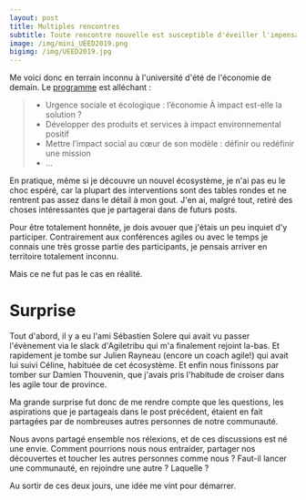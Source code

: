 ```yaml
---
layout: post
title: Multiples rencontres
subtitle: Toute rencontre nouvelle est susceptible d'éveiller l'impensable. -- Jacques Salomé
image: /img/mini_UEED2019.png
bigimg: /img/UEED2019.jpg
---
```


Me voici donc en terrain inconnu à l'université d'été de l'économie de demain. Le [programme](http://ueed2019.com/) est alléchant :
> - Urgence sociale et écologique : l’économie À impact est-elle la solution ?
> - Développer des produits et services à impact environnemental positif
> - Mettre l’impact social au cœur de son modèle : définir ou redéfinir une mission
> - ...

En pratique, même si je découvre un nouvel écosystème, je n'ai pas eu le choc espéré, car la plupart des interventions sont des tables rondes et ne rentrent pas assez dans le détail à mon gout. J'en ai, malgré tout, retiré des choses intéressantes que je partagerai dans de futurs posts.

Pour être totalement honnête, je dois avouer que j'étais un peu inquiet d'y participer. Contrairement aux conférences agiles ou avec le temps je connais une très grosse partie des participants, je pensais arriver en territoire totalement inconnu.

Mais ce ne fut pas le cas en réalité.

# Surprise

Tout d'abord, il y a eu l'ami Sébastien Solere qui avait vu passer l'évènement via le slack d'Agiletribu qui m'a finalement rejoint la-bas. Et rapidement je tombe sur Julien Rayneau (encore un coach agile!) qui avait lui suivi Céline, habituée de cet écosystème. Et enfin nous finissons par tomber sur Damien Thouvenin, que j'avais pris l'habitude de croiser dans les agile tour de province.

Ma grande surprise fut donc de me rendre compte que les questions, les aspirations que je partageais dans le post précédent, étaient en fait partagées par de nombreuses autres personnes de notre communauté.

Nous avons partagé ensemble nos rélexions, et de ces discussions est né une envie. Comment pourrions nous nous entraider, partager nos découvertes et toucher les autres personnes comme nous ? Faut-il lancer une communauté, en rejoindre une autre ? Laquelle ?

Au sortir de ces deux jours, une idée me vint pour démarrer.